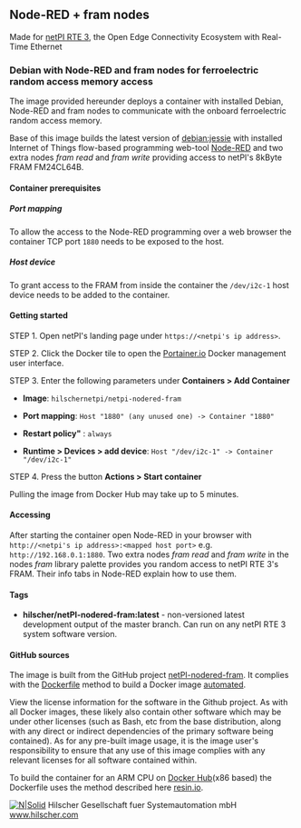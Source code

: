 ## Node-RED + fram nodes

Made for [netPI RTE 3](https://www.netiot.com/netpi/), the Open Edge Connectivity Ecosystem with Real-Time Ethernet

### Debian with Node-RED and fram nodes for ferroelectric random access memory access

The image provided hereunder deploys a container with installed Debian, Node-RED and fram nodes to communicate with the onboard ferroelectric random access memory.

Base of this image builds the latest version of [debian:jessie](https://hub.docker.com/r/resin/armv7hf-debian/tags/) with installed Internet of Things flow-based programming web-tool [Node-RED](https://nodered.org/) and two extra nodes *fram read* and *fram write* providing access to netPI's 8kByte FRAM FM24CL64B.

#### Container prerequisites

##### Port mapping

To allow the access to the Node-RED programming over a web browser the container TCP port `1880` needs to be exposed to the host.

##### Host device

To grant access to the FRAM from inside the container the `/dev/i2c-1` host device needs to be added to the container.

#### Getting started

STEP 1. Open netPI's landing page under `https://<netpi's ip address>`.

STEP 2. Click the Docker tile to open the [Portainer.io](http://portainer.io/) Docker management user interface.

STEP 3. Enter the following parameters under **Containers > Add Container**

* **Image**: `hilschernetpi/netpi-nodered-fram`

* **Port mapping**: `Host "1880" (any unused one) -> Container "1880"` 

* **Restart policy"** : `always`

* **Runtime > Devices > add device**: `Host "/dev/i2c-1" -> Container "/dev/i2c-1"`

STEP 4. Press the button **Actions > Start container**

Pulling the image from Docker Hub may take up to 5 minutes.

#### Accessing

After starting the container open Node-RED in your browser with `http://<netpi's ip address>:<mapped host port>` e.g. `http://192.168.0.1:1880`. Two extra nodes *fram read* and *fram write* in the nodes *fram* library palette provides you random access to netPI RTE 3's FRAM. Their info tabs in Node-RED explain how to use them.

#### Tags

* **hilscher/netPI-nodered-fram:latest** - non-versioned latest development output of the master branch. Can run on any netPI RTE 3 system software version.

#### GitHub sources
The image is built from the GitHub project [netPI-nodered-fram](https://github.com/Hilscher/netPI-nodered-fram). It complies with the [Dockerfile](https://docs.docker.com/engine/reference/builder/) method to build a Docker image [automated](https://docs.docker.com/docker-hub/builds/).

View the license information for the software in the Github project. As with all Docker images, these likely also contain other software which may be under other licenses (such as Bash, etc from the base distribution, along with any direct or indirect dependencies of the primary software being contained).
As for any pre-built image usage, it is the image user's responsibility to ensure that any use of this image complies with any relevant licenses for all software contained within.

To build the container for an ARM CPU on [Docker Hub](https://hub.docker.com/)(x86 based) the Dockerfile uses the method described here [resin.io](https://resin.io/blog/building-arm-containers-on-any-x86-machine-even-dockerhub/).

[![N|Solid](http://www.hilscher.com/fileadmin/templates/doctima_2013/resources/Images/logo_hilscher.png)](http://www.hilscher.com)  Hilscher Gesellschaft fuer Systemautomation mbH  www.hilscher.com
